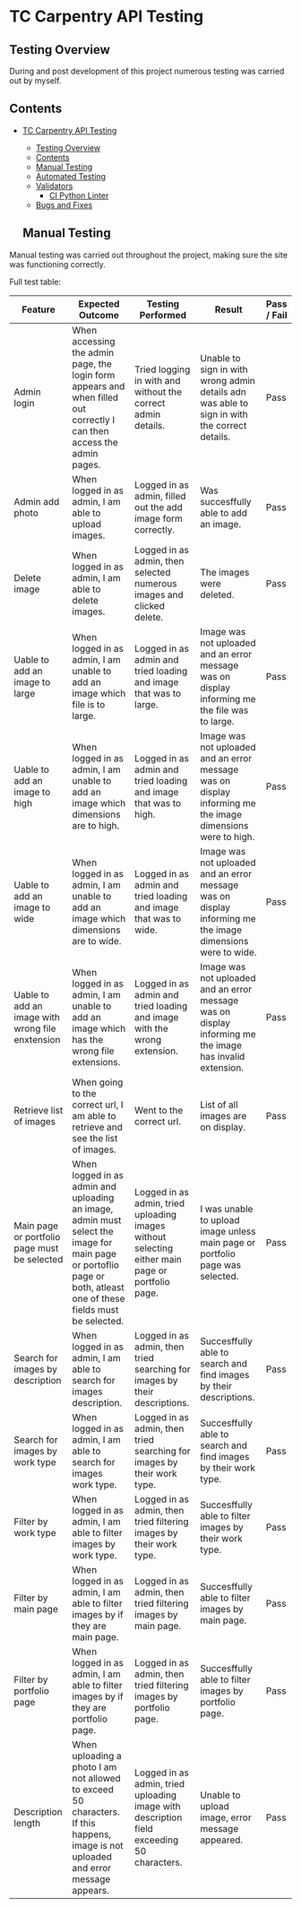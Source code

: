 # TC Carpentry API Testing

## Testing Overview

During and post development of this project numerous testing was carried out by myself.

## Contents

- [TC Carpentry API Testing](#tc-carpentry-api-testing)
  - [Testing Overview](#testing-overview)
  - [Contents](#contents)
  - [Manual Testing](#manual-testing)
  - [Automated Testing](#automated-testing)
  - [Validators](#validators)
    - [CI Python Linter](#ci-python-linter)
  - [Bugs and Fixes](#bugs-and-fixes)

  ## Manual Testing

Manual testing was carried out throughout the project, making sure the site was functioning correctly.

Full test table:

| Feature | Expected Outcome| Testing Performed | Result | Pass / Fail |
| --- | --- | --- | --- | --- |
| Admin login | When accessing the admin page, the login form appears and when filled out correctly I can then access the admin pages. | Tried logging in with and without the correct admin details. | Unable to sign in with wrong admin details adn was able to sign in with the correct details. | Pass |
| Admin add photo | When logged in as admin, I am able to upload images. | Logged in as admin, filled out the add image form correctly. | Was succesffully able to add an image. | Pass |
| Delete image | When logged in as admin, I am able to delete images. | Logged in as admin, then selected numerous images and clicked delete. | The images were deleted. | Pass |
| Uable to add an image to large | When logged in as admin, I am unable to add an image which file is to large. | Logged in as admin and tried loading and image that was to large. | Image was not uploaded and an error message was on display informing me the file was to large. | Pass |
| Uable to add an image to high | When logged in as admin, I am unable to add an image which dimensions are to high. | Logged in as admin and tried loading and image that was to high. | Image was not uploaded and an error message was on display informing me the image dimensions were to high. | Pass |
| Uable to add an image to wide | When logged in as admin, I am unable to add an image which dimensions are to wide. | Logged in as admin and tried loading and image that was to wide. | Image was not uploaded and an error message was on display informing me the image dimensions were to wide. | Pass |
| Uable to add an image with wrong file enxtension | When logged in as admin, I am unable to add an image which has the wrong file extensions. | Logged in as admin and tried loading and image with the wrong extension. | Image was not uploaded and an error message was on display informing me the image has invalid extension. | Pass |
| Retrieve list of images | When going to the correct url, I am able to retrieve and see the list of images. | Went to the correct url. | List of all images are on display. | Pass |
| Main page or portfolio page must be selected | When logged in as admin and uploading an image, admin must select the image for main page or portoflio page or both, atleast one of these fields must be selected. | Logged in as admin, tried uploading images without selecting either main page or portfolio page. | I was unable to upload image unless main page or portfolio page was selected. | Pass |
| Search for images by description | When logged in as admin, I am able to search for images description. | Logged in as admin, then tried searching for images by their descriptions. | Succesffully able to search and find images by their descriptions. | Pass |
| Search for images by work type | When logged in as admin, I am able to search for images work type. | Logged in as admin, then tried searching for images by their work type. | Succesffully able to search and find images by their work type. | Pass |
| Filter by work type | When logged in as admin, I am able to filter images by work type. | Logged in as admin, then tried filtering images by their work type. | Succesffully able to filter images by their work type. | Pass |
| Filter by main page | When logged in as admin, I am able to filter images by if they are main page. | Logged in as admin, then tried filtering images by main page. | Succesffully able to filter images by main page. | Pass |
| Filter by portfolio page | When logged in as admin, I am able to filter images by if they are portfolio page. | Logged in as admin, then tried filtering images by portfolio page. | Succesffully able to filter images by portfolio page. | Pass |
| Description length | When uploading a photo I am not allowed to exceed 50 characters. If this happens, image is not uploaded and error message appears. | Logged in as admin, tried uploading image with description field exceeding 50 characters. | Unable to upload image, error message appeared. | Pass |

